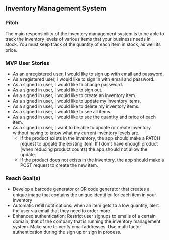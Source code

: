 ## Inventory Management System

### Pitch

The main responsibility of the inventory management system is to be able to
track the inventory levels of various items that your business needs in stock.
You must keep track of the quantity of each item in stock, as well its price.

### MVP User Stories

- As an unregistered user, I would like to sign up with email and password.
- As a registered user, I would like to sign in with email and password.
- As a signed in user, I would like to change password.
- As a signed in user, I would like to sign out.
- As a signed in user, I would like to create an inventory item.
- As a signed in user, I would like to update my inventory items.
- As a signed in user, I would like to delete my inventory items.
- As a signed in user, I would like to see all items.
- As a signed in user, I would like to see the quantity and price of each item.
- As a signed in user, I want to be able to update or create inventory without
having to know what my current inventory levels are.
  - If the product exists in the inventory, the app should make a PATCH request
  to update the existing item. If I don't have enough product (when reducing
  product counts) the app should not allow the update.
  - If the product does not exists in the inventory, the app should make a POST
  request to create the new item.

### Reach Goal(s)

- Develop a barcode generator or QR code generator that creates a unique image
  that contains the unique identifier for each item in your inventory
- Automatic refill notifications: when an item gets to a low quantity, alert the
  user via email that they need to order more
- Enhanced authentication: Restrict user signups to emails of a certain domain,
  that of the company that is running the inventory management system. Make sure
  to verify email addresses. Use multi factor authentication during the sign up
  or sign in process.